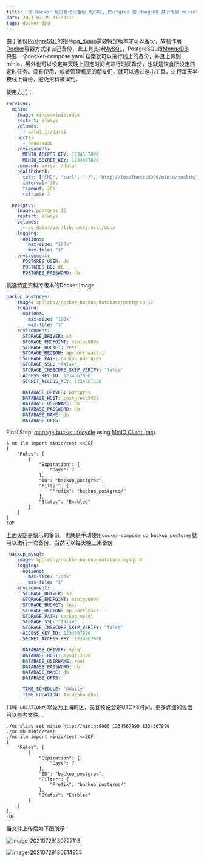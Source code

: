 ```yaml
---
title: '用 Docker 每日自动化备份 MySQL, Postgres 或 MongoDB 并上传到 minio'
date: 2021-07-29 11:38:11
tags: docker 备份
---
```


由于备份[PostgreSQL](https://www.postgresql.org/)的指令[pg_dump](https://docs.postgresql.tw/reference/client-applications/pg_dump)需要特定版本才可以备份，故制作用[Docker](https://www.docker.com/)容器方式来自己备份，此工具支持[MySQL](https://www.mysql.com/)，PostgreSQL跟[MongoDB](https://www.mongodb.com/)，只要一个docker-compose yaml 档案就可以进行线上的备份，并且上传到minio，另外也可以设定每天晚上固定时间点进行时间备份，也就是饮食所设定的定时任务。没有使用，或者管理机房的朋友们，就可以通过这小工具，进行每天半夜线上备份，避免资料被误判。

<!--more-->

使用方式：

```yaml
services:
  minio:
    image: minio/minio:edge
    restart: always
    volumes:
      - data1-1:/data1
    ports:
      - 9000:9000
    environment:
      MINIO_ACCESS_KEY: 1234567890
      MINIO_SECRET_KEY: 1234567890
    command: server /data
    healthcheck:
      test: ["CMD", "curl", "-f", "http://localhost:9000/minio/health/live"]
      interval: 30s
      timeout: 20s
      retries: 3

  postgres:
    image: postgres:12
    restart: always
    volumes:
      - pg-data:/var/lib/postgresql/data
    logging:
      options:
        max-size: "100k"
        max-file: "3"
    environment:
      POSTGRES_USER: db
      POSTGRES_DB: db
      POSTGRES_PASSWORD: db
```

挑选特定资料库版本的Docker Image

```yaml
backup_postgres:
    image: appleboy/docker-backup-database:postgres-12
    logging:
      options:
        max-size: "100k"
        max-file: "3"
    environment:
      STORAGE_DRIVER: s3
      STORAGE_ENDPOINT: minio:9000
      STORAGE_BUCKET: test
      STORAGE_REGION: ap-northeast-1
      STORAGE_PATH: backup_postgres
      STORAGE_SSL: "false"
      STORAGE_INSECURE_SKIP_VERIFY: "false"
      ACCESS_KEY_ID: 1234567890
      SECRET_ACCESS_KEY: 1234567890

      DATABASE_DRIVER: postgres
      DATABASE_HOST: postgres:5432
      DATABASE_USERNAME: db
      DATABASE_PASSWORD: db
      DATABASE_NAME: db
      DATABASE_OPTS:
```

Final Step: [manage bucket lifecycle](https://docs.min.io/docs/minio-bucket-lifecycle-guide.html) using [MinIO Client (mc)](https://docs.min.io/docs/minio-client-quickstart-guide.html).

```shell
$ mc ilm import minio/test <<EOF
{
    "Rules": [
        {
            "Expiration": {
                "Days": 7
            },
            "ID": "backup_postgres",
            "Filter": {
                "Prefix": "backup_postgres/"
            },
            "Status": "Enabled"
        }
    ]
}
EOF
```

上面设定是快乐的备份，也就是手动使用`docker-compose up backup_postgres`就可以进行一次备份，当然可以每天晚上来备份

```yaml
 backup_mysql:
    image: appleboy/docker-backup-database:mysql-8
    logging:
      options:
        max-size: "100k"
        max-file: "3"
    environment:
      STORAGE_DRIVER: s3
      STORAGE_ENDPOINT: minio:9000
      STORAGE_BUCKET: test
      STORAGE_REGION: ap-northeast-1
      STORAGE_PATH: backup_mysql
      STORAGE_SSL: "false"
      STORAGE_INSECURE_SKIP_VERIFY: "false"
      ACCESS_KEY_ID: 1234567890
      SECRET_ACCESS_KEY: 1234567890

      DATABASE_DRIVER: mysql
      DATABASE_HOST: mysql:3306
      DATABASE_USERNAME: root
      DATABASE_PASSWORD: db
      DATABASE_NAME: db
      DATABASE_OPTS:

      TIME_SCHEDULE: "@daily"
      TIME_LOCATION: Asia/Shanghai
```

`TIME_LOCATION`可以设为上海时区，美食预设会是UTC+8时间。更多详细的设置可以[参考文件](https://github.com/appleboy/docker-backup-database)。

```
./mc alias set minio http://minio:9000 1234567890 1234567890
./mc mb minio/test
./mc ilm import minio/test <<EOF
{
    "Rules": [
        {
            "Expiration": {
                "Days": 7
            },
            "ID": "backup_postgres",
            "Filter": {
                "Prefix": "backup_postgres/"
            },
            "Status": "Enabled"
        }
    ]
}
EOF
```

当文件上传后如下图所示：

![image-20210729130727118](https://gitee.com/hxf88/imgrepo/raw/master/img/image-20210729130727118.png)

![image-20210729130614955](https://gitee.com/hxf88/imgrepo/raw/master/img/image-20210729130614955.png)
